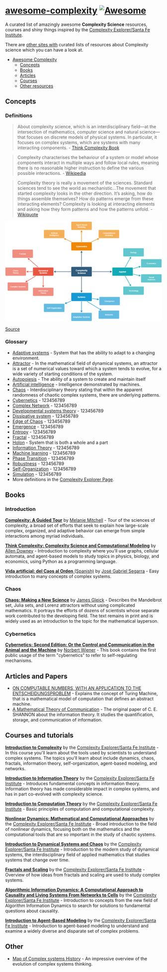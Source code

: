 # [awesome-complexity](https://github.com/jepemo/awesome-complexity) [![Awesome](https://awesome.re/badge.svg)](https://awesome.re)

A curated list of amazingly awesome **Complexity Science** resources, courses  and shiny things inspired by the [Complexity Explorer/Santa Fe Institute](https://www.complexityexplorer.org/).

There are [other sites with](https://github.com/sellisd/awesome-complexity) curated lists of resources about Complexity science which you can have a look at.

- [Awesome Complexity](#awesome-complexity)
  - [Concepts](#concepts)
  - [Books](#books)
  - [Articles](#articles-and-papers)
  - [Courses](#courses-and-tutorials)
  - [Other resources](#other)

## Concepts

### Definitions

> About complexity science, which is an interdisciplinary field—at the intersection of mathematics, computer science and natural science—that focuses on discrete models of physical systems. In particular, it focuses on complex systems, which are systems with many interacting components. - [Think Complexity Book](http://greenteapress.com/complexity/html/index.html)

> Complexity characterises the behaviour of a system or model whose components interact in multiple ways and follow local rules, meaning there is no reasonable higher instruction to define the various possible interactions. - [Wikipedia](https://en.wikipedia.org/wiki/Complexity)

> Complexity theory is really a movement of the sciences. Standard sciences tend to see the world as mechanistic...The movement that started complexity looks in the other direction. It’s asking, how do things assemble themselves? How do patterns emerge from these interacting elements? Complexity is looking at interacting elements and asking how they form patterns and how the patterns unfold. - [Wikiquote](https://en.wikiquote.org/wiki/Systems_theory)

![Map of complexity science](ComplexityScienceDiagram.png "Map of complexity science")

[Source](https://en.wikipedia.org/wiki/File:Map-of-complexity-science.jpg)

### Glossary

- [Adaptive systems](https://en.wikipedia.org/wiki/Adaptive_system) - System that has the ability to adapt to a changing environment.
- [Attractor](https://en.wikipedia.org/wiki/Attractor) - In the mathematical field of dynamical systems, an attractor is a set of numerical values toward which a system tends to evolve, for a wide variety of starting conditions of the system.
- [Autopoiesis](https://en.wikipedia.org/wiki/Autopoiesis) - The ability of a system to create and maintain itself
- [Artificial intelligence](https://en.wikipedia.org/wiki/Artificial_intelligence) - Intelligence demonstrated by machines.
- [Chaos](https://en.wikipedia.org/wiki/Chaos_theory) - Interdisciplinary theory stating that within the apparent randomness of chaotic complex systems, there are underlying patterns.
- [Cybernetics](https://en.wikipedia.org/wiki/Cybernetics) - 123456789
- [Complex Network](https://en.wikipedia.org/wiki/Complex_network) - 123456789
- [Developmental systems theory](https://en.wikipedia.org/wiki/Developmental_systems_theory) - 123456789
- [Dissipative system](https://en.wikipedia.org/wiki/Dissipative_system) - 123456789
- [Edge of Chaos](https://en.wikipedia.org/wiki/Edge_of_chaos) - 123456789
- [Emergence](https://en.wikipedia.org/wiki/Emergence) - 123456789
- [Entropy](https://en.wikipedia.org/wiki/Entropy) - 123456789
- [Fractal](https://en.wikipedia.org/wiki/Fractal) - 123456789
- [Holon](https://en.wikipedia.org/wiki/Holon_(philosophy)) - System that is both a whole and a part
- [Information Theory](https://en.wikipedia.org/wiki/Information_theory) - 123456789
- [Machine learning](https://en.wikipedia.org/wiki/Machine_learning) - 123456789
- [Phase Transition](https://en.wikipedia.org/wiki/Phase_transition) - 123456789
- [Robustness](https://en.wikipedia.org/wiki/Robustness) - 123456789
- [Self-Organization](https://en.wikipedia.org/wiki/Self-organization) - 123456789
- [Simulation](https://en.wikipedia.org/wiki/Simulation) - 123456789
- More definitions in the [Complexity Explorer Page](https://www.complexityexplorer.org/explore/glossary).

## Books

### Introduction

[**Complexity: A Guided Tour**](https://www.amazon.com/gp/product/0199798109/ref=as_li_tl?ie=UTF8&camp=1789&creative=9325&creativeASIN=0199798109&linkCode=as2&tag=jepemolinks-20&linkId=425bcd3ff350748f2bb13e85663a4920) by [Melanie Mitchell](https://scholar.google.es/citations?user=k4gbv2AAAAAJ&hl=ca&oi=ao) - Tour of the sciences of complexity, a broad set of efforts that seek to explain how large-scale complex, organized, and adaptive behavior can emerge from simple interactions among myriad individuals.

[**Think Complexity: Complexity Science and Computational Modeling**](https://www.amazon.com/gp/product/1492040207?ie=UTF8&tag=jepemolinks-20&camp=1789&linkCode=xm2&creativeASIN=1492040207) by [Allen Downey](https://scholar.google.es/citations?user=GxBFR3sAAAAJ&hl=ca&oi=ao) - Introduction to complexity where you’ll use graphs, cellular automata, and agent-based models to study topics in physics, biology, and economics, using Python as a programming language.

[**Vida artificial: del Caos al Orden** (Spanish)](https://www.amazon.com/gp/product/8493138266/ref=as_li_tl?ie=UTF8&camp=1789&creative=9325&creativeASIN=8493138266&linkCode=as2&tag=jepemolinks-20&linkId=b912007851d458366f6b2ee88ef19b1d) by [José Gabriel Segarra](https://www.amazon.es/JOSE-GABRIEL-SEGARRA-BERENGUER-Libros/s?ie=UTF8&page=1&rh=n%3A599364031%2Ck%3AJOSE%20GABRIEL%20SEGARRA%20BERENGUER) - Easy introduction to many concepts of complex systems.

### Chaos

[**Chaos: Making a New Science**](https://www.amazon.com/gp/product/0143113453?ie=UTF8&tag=jepemolinks-20&camp=1789&linkCode=xm2&creativeASIN=0143113453) by [James Gleick](https://es.wikipedia.org/wiki/James_Gleick) - Describes the Mandelbrot set, Julia sets, and Lorenz attractors without using complicated mathematics. It portrays the efforts of dozens of scientists whose separate work contributed to the developing field. The text remains in print and is widely used as an introduction to the topic for the mathematical layperson.

### Cybernetics

[**Cybernetics: Second Edition: Or the Control and Communication in the Animal and the Machine**](https://www.amazon.com/gp/product/1614275025/ref=as_li_tl?ie=UTF8&camp=1789&creative=9325&creativeASIN=1614275025&linkCode=as2&tag=jepemolinks-20&linkId=e8ad6dd603b511197dd5a25d25c7e918) by [Norbert Wiener](https://en.wikipedia.org/wiki/Norbert_Wiener) - This book contains the first public usage of the term "cybernetics" to refer to self-regulating mechanisms.

## Articles and Papers

- [ON COMPUTABLE NUMBERS, WITH AN APPLICATION TO THE ENTSCHEIDUNGSPROBLEM](https://www.cs.virginia.edu/~robins/Turing_Paper_1936.pdf) - Explains the concept of Turing Machine, that is a mathematical model of computation that defines an abstract machine.
- [A Mathematical Theory of Communication](http://math.harvard.edu/~ctm/home/text/others/shannon/entropy/entropy.pdf) - The original paper of C. E. SHANNON about the information theory. It studies the quantification, storage, and communication of information.

## Courses and tutorials

[**Introduction to Complexity**](https://www.complexityexplorer.org/courses/89-introduction-to-complexity) by the [Complexity Explorer/Santa Fe Institute](https://www.complexityexplorer.org/) - In this course you'll learn about the tools used by scientists to understand complex systems. The topics you'll learn about include dynamics, chaos, fractals, information theory, self-organization, agent-based modeling, and networks.

[**Introduction to Information Theory**](https://www.complexityexplorer.org/courses/55-introduction-to-information-theory)  by the [Complexity Explorer/Santa Fe Institute](https://www.complexityexplorer.org/) - Introduces fundamental concepts in information theory. Information theory has made considerable impact in complex systems, and has in part co-evolved with complexity science.

[**Introduction to Computation Theory**](https://www.complexityexplorer.org/courses/58-introduction-to-computation-theory) by the [Complexity Explorer/Santa Fe Institute](https://www.complexityexplorer.org/) - Basic principles of computation and computational complexity.

[**Nonlinear Dynamics: Mathematical and Computational Approaches**](https://www.complexityexplorer.org/courses/94-nonlinear-dynamics-mathematical-and-computational-approaches) by the [Complexity Explorer/Santa Fe Institute](https://www.complexityexplorer.org/) - Broad introduction to the field of nonlinear dynamics, focusing both on the mathematics and the computational tools that are so important in the study of chaotic systems.

[**Introduction to Dynamical Systems and Chaos**](https://www.complexityexplorer.org/courses/91-introduction-to-dynamical-systems-and-chaos-fall-2018) by the [Complexity Explorer/Santa Fe Institute](https://www.complexityexplorer.org/) - Introduction to the modern study of dynamical systems, the interdisciplinary field of applied mathematics that studies systems that change over time.

[**Fractals and Scaling**](https://www.complexityexplorer.org/courses/93-fractals-and-scaling) by the [Complexity Explorer/Santa Fe Institute](https://www.complexityexplorer.org/) - Overview of how ideas from fractals and scaling are used to study complex systems.

[**Algorithmic Information Dynamics: A Computational Approach to Causality and Living Systems From Networks to Cells**](https://www.complexityexplorer.org/courses/63-algorithmic-information-dynamics-a-computational-approach-to-causality-and-living-systems-from-networks-to-cells-2018) by the [Complexity Explorer/Santa Fe Institute](https://www.complexityexplorer.org/) - Introduction to concepts from the new field of Algorithm Information Dynamics to search for solutions to fundamental questions about causality.

[**Introduction to Agent-Based Modeling**](https://www.complexityexplorer.org/courses/90-introduction-to-agent-based-modeling-summer-2018) by the [Complexity Explorer/Santa Fe Institute](https://www.complexityexplorer.org/) - Introduction to agent-based modeling to understand and examine a widely diverse and disparate set of complex problems.

## Other

- [Map of Complex systems History](http://www.art-sciencefactory.com/complexity-map_feb09.html) - An impressive overview of the evolution of complex systems thinking.
